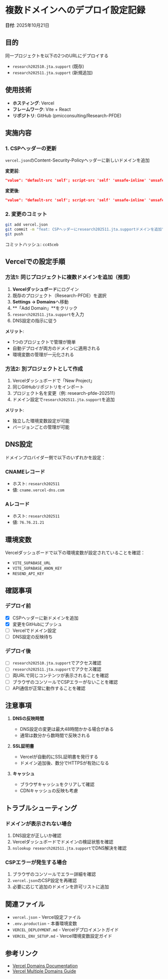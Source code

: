 # 複数ドメインへのデプロイ設定記録
**日付**: 2025年10月21日

## 目的
同一プロジェクトを以下の2つのURLにデプロイする
- `research202510.jta.support` (既存)
- `research202511.jta.support` (新規追加)

## 使用技術
- **ホスティング**: Vercel
- **フレームワーク**: Vite + React
- **リポジトリ**: GitHub (pmicconsulting/Research-PFDE)

## 実施内容

### 1. CSPヘッダーの更新
`vercel.json`のContent-Security-Policyヘッダーに新しいドメインを追加

**変更前**:
```json
"value": "default-src 'self'; script-src 'self' 'unsafe-inline' 'unsafe-eval'; style-src 'self' 'unsafe-inline'; img-src 'self' data: https:; font-src 'self' data:; connect-src 'self' https://dfmgnedobufhvkoemxtu.supabase.co https://research202510.jta.support"
```

**変更後**:
```json
"value": "default-src 'self'; script-src 'self' 'unsafe-inline' 'unsafe-eval'; style-src 'self' 'unsafe-inline'; img-src 'self' data: https:; font-src 'self' data:; connect-src 'self' https://dfmgnedobufhvkoemxtu.supabase.co https://research202510.jta.support https://research202511.jta.support"
```

### 2. 変更のコミット
```bash
git add vercel.json
git commit -m "feat: CSPヘッダーにresearch202511.jta.supportドメインを追加"
git push
```

コミットハッシュ: `cc45ceb`

## Vercelでの設定手順

### 方法1: 同じプロジェクトに複数ドメインを追加（推奨）

1. **Vercelダッシュボード**にログイン
2. 既存のプロジェクト（Research-PFDE）を選択
3. **Settings → Domains**へ移動
4. **「Add Domain」**をクリック
5. `research202511.jta.support`を入力
6. DNS設定の指示に従う

**メリット**:
- 1つのプロジェクトで管理が簡単
- 自動デプロイが両方のドメインに適用される
- 環境変数の管理が一元化される

### 方法2: 別プロジェクトとして作成

1. Vercelダッシュボードで「New Project」
2. 同じGitHubリポジトリをインポート
3. プロジェクト名を変更（例: research-pfde-202511）
4. ドメイン設定で`research202511.jta.support`を追加

**メリット**:
- 独立した環境変数設定が可能
- バージョンごとの管理が可能

## DNS設定

ドメインプロバイダー側で以下のいずれかを設定：

### CNAMEレコード
- ホスト: `research202511`
- 値: `cname.vercel-dns.com`

### Aレコード
- ホスト: `research202511`
- 値: `76.76.21.21`

## 環境変数
Vercelダッシュボードで以下の環境変数が設定されていることを確認：
- `VITE_SUPABASE_URL`
- `VITE_SUPABASE_ANON_KEY`
- `RESEND_API_KEY`

## 確認事項

### デプロイ前
- [x] CSPヘッダーに新ドメインを追加
- [x] 変更をGitHubにプッシュ
- [ ] Vercelでドメイン設定
- [ ] DNS設定の反映待ち

### デプロイ後
- [ ] `research202510.jta.support`でアクセス確認
- [ ] `research202511.jta.support`でアクセス確認
- [ ] 両URLで同じコンテンツが表示されることを確認
- [ ] ブラウザのコンソールでCSPエラーがないことを確認
- [ ] API通信が正常に動作することを確認

## 注意事項

1. **DNSの反映時間**
   - DNS設定の変更は最大48時間かかる場合がある
   - 通常は数分から数時間で反映される

2. **SSL証明書**
   - Vercelが自動的にSSL証明書を発行する
   - ドメイン追加後、数分でHTTPSが有効になる

3. **キャッシュ**
   - ブラウザキャッシュをクリアして確認
   - CDNキャッシュの反映も考慮

## トラブルシューティング

### ドメインが表示されない場合
1. DNS設定が正しいか確認
2. Vercelダッシュボードでドメインの検証状態を確認
3. `nslookup research202511.jta.support`でDNS解決を確認

### CSPエラーが発生する場合
1. ブラウザのコンソールでエラー詳細を確認
2. `vercel.json`のCSP設定を再確認
3. 必要に応じて追加のドメインを許可リストに追加

## 関連ファイル
- `vercel.json` - Vercel設定ファイル
- `.env.production` - 本番環境変数
- `VERCEL_DEPLOYMENT.md` - Vercelデプロイメントガイド
- `VERCEL_ENV_SETUP.md` - Vercel環境変数設定ガイド

## 参考リンク
- [Vercel Domains Documentation](https://vercel.com/docs/concepts/projects/domains)
- [Vercel Multiple Domains Guide](https://vercel.com/guides/how-to-add-multiple-domains-to-a-vercel-project)